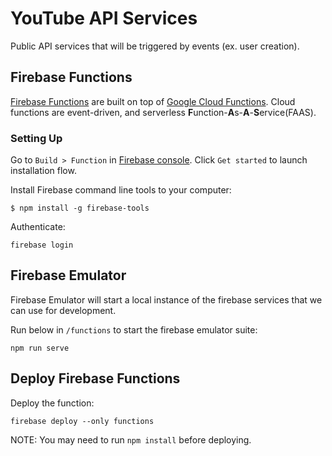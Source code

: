 # YouTube API Services

Public API services that will be triggered by events (ex. user creation).


## Firebase Functions

[Firebase Functions](https://firebase.google.com/docs/functions) are built on top of [Google Cloud Functions](https://cloud.google.com/functions). Cloud functions are event-driven, and serverless **F**unction-**A**s-**A**-**S**ervice(FAAS).

### Setting Up
Go to `Build > Function` in [Firebase console](https://console.firebase.google.com/?authuser=3). Click `Get started` to launch installation flow.

Install Firebase command line tools to your computer:
```
$ npm install -g firebase-tools
```
Authenticate:
```
firebase login
```

## Firebase Emulator

Firebase Emulator will start a local instance of the firebase services that we can use for development.

Run below in `/functions` to start the firebase emulator suite:
```
npm run serve
```

## Deploy Firebase Functions

Deploy the function:
```
firebase deploy --only functions
```
NOTE: You may need to run `npm install` before deploying.